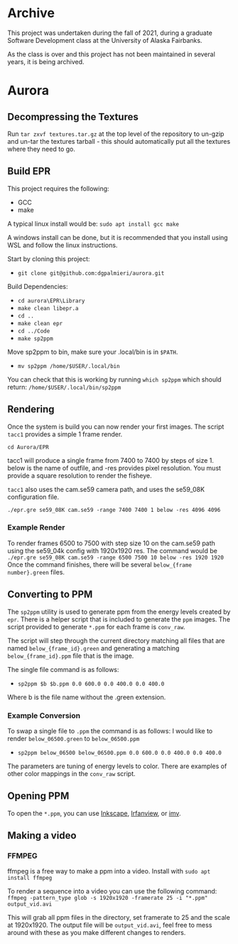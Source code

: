 # Archive
This project was undertaken during the fall of 2021, during a graduate Software Development class at the University of Alaska Fairbanks.

As the class is over and this project has not been maintained in several years, it is being archived.

# Aurora

## Decompressing the Textures

Run `tar zxvf textures.tar.gz` at the top level of the repository to un-gzip and
un-tar the textures tarball - this should automatically put all the textures
where they need to go.

## Build EPR

This project requires the following:

- GCC
- make

A typical linux install would be:
`sudo apt install gcc make`

A windows install can be done, but it is recommended that you install using WSL
and follow the linux instructions.

Start by cloning this project:

- `git clone git@github.com:dgpalmieri/aurora.git`

Build Dependencies:

- `cd aurora\EPR\Library`
- `make clean libepr.a`
- `cd ..`
- `make clean epr`
- `cd ../Code`
- `make sp2ppm`

Move sp2ppm to bin, make sure your .local/bin is in `$PATH`.

- `mv sp2ppm /home/$USER/.local/bin`

You can check that this is working by running `which sp2ppm` which should return:
`/home/$USER/.local/bin/sp2ppm`

## Rendering

Once the system is build you can now render your first images.
The script `tacc1` provides a simple 1 frame render.

`cd Aurora/EPR`

tacc1 will produce a single frame from 7400 to 7400 by steps of size 1. below is
the name of outfile, and -res provides pixel resolution. You must provide a
square resolution to render the fisheye.

`tacc1` also uses the cam.se59 camera path, and uses the se59_08K configuration file.

`./epr.gre se59_08K cam.se59 -range 7400 7400 1 below -res 4096 4096`

### Example Render

To render frames 6500 to 7500 with step size 10 on the cam.se59 path using
the se59_04k config with 1920x1920 res. The command would be
`./epr.gre se59_08K cam.se59 -range 6500 7500 10 below -res 1920 1920`
Once the command finishes, there will be several `below_{frame number}.green`
files.

## Converting to PPM

The `sp2ppm` utility is used to generate ppm from the energy levels created by
`epr`. There is a helper script that is included to generate the `ppm` images.
The script provided to generate `*.ppm` for each frame is `conv_raw`.

The script will step through the current directory matching all files that are
named `below_{frame_id}.green` and generating a matching `below_{frame_id}.ppm`
file that is the image.

The single file command is as follows:

- `sp2ppm $b $b.ppm 0.0 600.0 0.0 400.0 0.0 400.0`

Where b is the file name without the .green extension.

### Example Conversion

To swap a single file to `.ppm` the command is as follows:
I would like to render `below_06500.green` to `below_06500.ppm`

- `sp2ppm below_06500 below_06500.ppm 0.0 600.0 0.0 400.0 0.0 400.0`

The parameters are tuning of energy levels to color. There are examples of other
color mappings in the `conv_raw` script.

## Opening PPM

To open the `*.ppm`, you can use [Inkscape](https://inkscape.org/),
[Irfanview](https://www.irfanview.com/), or [imv](https://git.sr.ht/~exec64/imv/).

## Making a video

### FFMPEG

ffmpeg is a free way to make a ppm into a video.
Install with `sudo apt install ffmpeg`

To render a sequence into a video you can use the following command:
`ffmpeg -pattern_type glob -s 1920x1920 -framerate 25 -i "*.ppm" output_vid.avi`

This will grab all ppm files in the directory, set framerate to 25 and the scale
at 1920x1920. The output file will be `output_vid.avi`, feel free to mess around
with these as you make different changes to renders.
